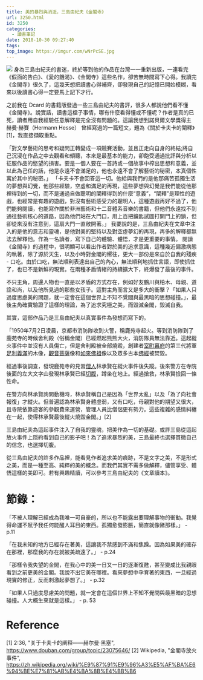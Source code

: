 ```yaml
---
title: 美的暴烈與消逝，三島由紀夫《金閣寺》
url: 3250.html
id: 3250
categories:
  - 讀書筆記
date: 2018-10-30 09:27:40
tags:
top_image: https://imgur.com/wNrPcSE.jpg
---
```


![](https://imgur.com/kyjyw9d.jpg)
身為三島由紀夫的書迷，終於等到他的作品在台灣一一重新出版，一連看完《假面的告白》、《愛的饑渴》、《金閣寺》這些名作，卻苦無時間寫下心得。我讀完《金閣寺》很久了，這幾天想把讀書心得補齊，卻發現自己的記憶已開始模糊，看來以後讀書心得一定要馬上記下才行。

之前我在 Dcard 的書籍版發過一些三島由紀夫的書評，很多人都說他們看不懂《金閣寺》。說實話，讀書這檔子事情，哪有什麼看得懂或不懂呢？作者是真的已死，讀者用自我經驗任意解釋是完全沒有問題的。這讓我想到諾貝爾文學獎得主 赫曼·赫賽（Hermann Hesse） 曾經寫過的一篇短文，題為《關於卡夫卡的闡釋》[1]，我直接擷取重點。

「對文學藝術的思考和疑問正轉變成一項競賽活動，並且正走向自身的終結;將自己沉浸在作品之中去觀看和傾聽，本來是最基本的能力，卻飽受通過批評與分析以征服作品的慾望的損害。要是一個人要在一首詩或一個故事中榨出思想和意義，並以此為己任的話，他是永遠不會滿足的，他也永遠不會了解藝術的秘密，本真個性寓於其中的秘密。」 「卡夫卡不會回答這一切。他給與我們的是他那痛苦孤獨生活的夢想與幻覺，他那些經驗，空虛和滿足的再現，這些夢想與幻覺是我們能從他那裡得到的一切，而不是通過自做聰明的闡釋得到的什麼“意義”，“闡釋”是理性的遊戲，也經常是有趣的遊戲，對沒有藝術感受力的聰明人，這種遊戲再好不過了，他們能夠閱讀，也能寫作關於非洲藝術和十二音體系音樂的書籍，但他們永遠找不到通往藝術核心的道路，因為他們站在大門口，用上百把鑰匙試圖打開門上的鎖，但卻從來沒有注意到，這扇大門一直敞開著。」 我要說的是，三島由紀夫在文章中注入的是他的意志和靈魂，是他對美的堅持以及對空虛夢幻的再現，再多的解釋都無法去解釋他。作為一名讀者，寫下自己的體驗、體悟，才是更重要的事情。
閱讀《金閣寺》的過程中，很明顯可以看出作者對於美的追求意識，這種幾近偏激病態的執著，除了源於天生，以及小時對金閣的嚮往，更大一部份是來自於自我的殘疾 - 口吃。由於口吃，無法順利表達出自己的內心，無法順利地抓住言語，即使抓住了，也已不是新鮮的現實。在兩種矛盾情緒的持續擴大下，終爆發了最後的事件。

不只主角，周邊人物也一直是以矛盾的方式存在，例如好友鶴川與柏木、母親、道詮和尚，以及他所見過的那些女孩子。這對主角而言又是多大的衝擊？「如果人只過度思慮美的問題，就一定會在這個世界上不知不覺間與最黑暗的思想碰撞。」，最後主角確實驗證了這樣的理論，為了追求究極之美，而毀滅金閣，毀滅自我。

其實，這部作品乃是三島由紀夫以真實事件為發想而寫下的。

「1950年7月2日凌晨，京都市消防隊收到火警，稱鹿苑寺起火。等到消防隊到了鹿苑寺的時候舍利殿（俗稱金閣）已經燃起熊熊大火，消防隊員無法靠近。這起縱火事件中並沒有人員傷亡，但是舍利殿被全部燒毀，創建者[室町幕府](https://zh.wikipedia.org/wiki/%E5%AE%A4%E7%94%BA%E5%B9%95%E5%BA%9C "室町幕府")的第三代將軍[足利義滿](https://zh.wikipedia.org/wiki/%E8%B6%B3%E5%88%A9%E4%B9%89%E6%BB%A1 "足利義滿")的木像，[觀音菩薩](https://zh.wikipedia.org/wiki/%E8%A7%82%E9%9F%B3%E8%8F%A9%E8%90%A8 "觀音菩薩")像和[如來佛祖](https://zh.wikipedia.org/wiki/%E5%A6%82%E6%9D%A5%E4%BD%9B%E7%A5%96 "如來佛祖")像以及眾多古本[佛經](https://zh.wikipedia.org/wiki/%E4%BD%9B%E7%BB%8F "佛經")被焚毀。

經過事後調查，發現鹿苑寺的見習[僧人](https://zh.wikipedia.org/wiki/%E5%83%A7%E4%BA%BA "僧人")林承賢在縱火事件後失蹤。後來警方在寺院後面的左大文字山發現林承賢已經[切腹](https://zh.wikipedia.org/wiki/%E5%88%87%E8%85%B9 "切腹")，蹲坐在地上。經過搶救，林承賢撿回一條性命。

在警方向林承賢詢問動機時，林承賢稱自己是因為「世界太亂」以及「為了向社會報復」才縱火。但普遍認為林承賢身體虛弱，又有口吃，母親對他的期望又很大，且寺院依靠遊客的參觀費來運營，管理人員比僧侶更有勢力。這些複雜的感情糾纏在一起，使得林承賢最後縱火燒毀金閣。」[2]

三島由紀夫為這起事件注入了自我的靈魂，把美作為一切的基礎。或許三島從這起放火事件上隱約看到自己的影子吧！為了追求暴烈的美，三島最終也選擇貫徹自己的信念，也選擇切腹。

 從三島由紀夫的許多作品裡，能看見作者追求美的痕跡，不是文字之美，不是形式之美，而是一種至高、純粹的美的概念。而我們其實不需多做解釋，儘管享受、體悟這樣的美即可。若有興趣精讀，可以參考三島由紀夫的《文章讀本》。
 
 # 節錄：

「不被人理解已經成為我唯一可自豪的，所以也不能露出要理解事物的衝動。我覺得命運不賦予我任何能醒人耳目的東西。孤獨愈發膨脹，簡直就像豬那樣。」 - p.11

「在我未知的地方已經存在著美，這讓我不禁感到不滿和焦躁。因為如果美的確存在那裡，那麼我的存在就被美疏遠了。」 - p.24

「那樣令我失望的金閣，在我心中的美一日又一日的逐漸復甦，甚至變成比我親眼看到之前更美的金閣。我說不出它美在哪裡。看來夢想中孕育著的東西，一旦經過現實的修正，反而刺激起夢想了。」 - p.32

「如果人只過度思慮美的問題，就一定會在這個世界上不知不覺間與最黑暗的思想碰撞。人大概生來就是這樣。」 - p. 53

# Reference
[1] 2:36, "关于卡夫卡的阐释——赫尔曼·黑塞", https://www.douban.com/group/topic/23075646/ 
[2] Wikipedia, "金閣寺放火事件", https://zh.wikipedia.org/wiki/%E9%87%91%E9%96%A3%E5%AF%BA%E6%94%BE%E7%81%AB%E4%BA%8B%E4%BB%B6
